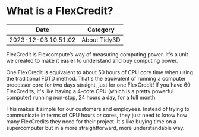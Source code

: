 # What is a FlexCredit?

| Date       | Category    |
|------------|-------------|
| 2023-12-03 10:51:02 | About Tidy3D |


FlexCredit is Flexcompute’s way of measuring computing power. It's a unit we created to make it easier to understand and buy computing power.

One FlexCredit is equivalent to about 50 hours of CPU core time when using the traditional FDTD method. That's the equivalent of running a computer processor core for two days straight, just for one FlexCredit! If you have 60 FlexCredits, it's like having a 4-core CPU (which is a pretty powerful computer) running non-stop, 24 hours a day, for a full month.

This makes it simple for our customers and employees. Instead of trying to communicate in terms of CPU hours or cores, they just need to know how many FlexCredits they need for their project. It's like buying time on a supercomputer but in a more straightforward, more understandable way.

<!-- notionvc: 236d2784-3134-4b85-9b57-777825079203 -->
